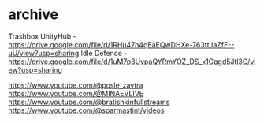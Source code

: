 # archive
Trashbox
UnityHub - https://drive.google.com/file/d/1RHu47h4qEaEQwDHXe-763ttJaZfF--uU/view?usp=sharing
Idle Defence - https://drive.google.com/file/d/1uM7p3UvpaQYRmYOZ_DS_x1Cqgd5Jtl3O/view?usp=sharing



https://www.youtube.com/@posle_zavtra
https://www.youtube.com/@MINAEVLIVE
https://www.youtube.com/@bratishkinfullstreams
https://www.youtube.com/@sparmastint/videos
